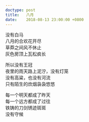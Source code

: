 ```yaml
---
doctype: post
title:   八月
date:    2018-08-13 23:00:00 +0800
---
```


没有白马<br>
八月的合欢花开尽<br>
草莽之间风不休止<br>
灰色房顶上瓦松疯长

所以没有王冠<br>
夜里的雨天路上泥泞，没有灯笼<br>
没有高粱，也没有河流<br>
只有陌生的炊烟袅袅悠悠

每一个明天都成了昨天<br>
每一个远方都成了过往<br>
铁铸的刀剑锈迹斑斑<br>
没有守候
